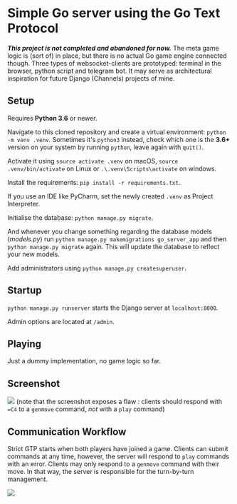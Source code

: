 # Simple Go server using the Go Text Protocol

**_This project is not completed and abandoned for now._**
The meta game logic is (sort of) in place, but there is no actual Go game engine connected though.
Three types of websocket-clients are prototyped: terminal in the browser, python script and telegram bot.
It may serve as architectural inspiration for future Django (Channels) projects of mine.

## Setup

Requires **Python 3.6** or newer.

Navigate to this cloned repository and create a virtual environment:
`python -m venv .venv`. Sometimes it's `python3` instead, check which one is the **3.6+** version on your system by running `python`, leave again with `quit()`.

Activate it using `source activate .venv` on macOS, `source .venv/bin/activate` on Linux or `.\.venv\Scripts\activate` on windows.

Install the requirements: `pip install -r requirements.txt`.

If you use an IDE like PyCharm, set the newly created `.venv` as Project Interpreter.

Initialise the database: `python manage.py migrate`. 

And whenever you change something regarding the database models (_models.py_) run `python manage.py makemigrations go_server_app` and then `python manage.py migrate` again. This will update the database to reflect your new models.

Add administrators using `python manage.py createsuperuser`.

## Startup

`python manage.py runserver` starts the Django server at `localhost:8000`.

Admin options are located at `/admin`.

## Playing

Just a dummy implementation, no game logic so far.

## Screenshot

![](https://user-images.githubusercontent.com/5141792/32623311-06aa15fa-c586-11e7-8d26-d94789a3fccd.png)
(note that the screenshot exposes a flaw : clients should respond with `=C4` to a `genmove` command, _not_ with a `play` command)

## Communication Workflow

Strict GTP starts when both players have joined a game. Clients can submit commands at any time, however, the server will respond to `play` commands with an error. Clients may only respond to a `genmove` command with their move. In that way, the server is responsible for the turn-by-turn management.

![](https://user-images.githubusercontent.com/5141792/32624760-7f311bc8-c58a-11e7-8534-83e765038bbb.png)
